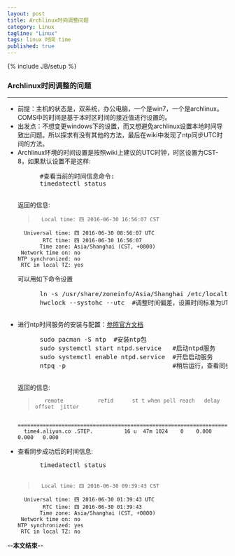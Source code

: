 ```yaml
---
layout: post
title: Archlinux时间调整问题
category: Linux
tagline: "Linux"
tags: linux 时间 time
published: true
---
```

{% include JB/setup %}
### Archlinux时间调整的问题
---
- 前提：主机的状态是，双系统，办公电脑，一个是win7，一个是archlinux。COMS中的时间是基于本时区时间的接近值进行设置的。
- 出发点：不想变更windows下的设置，而又想避免archlinux设置本地时间导致出问题。所以探求有没有其他的方法，最后在wiki中发现了ntp同步UTC时间的方法。
- Archlinux环境的时间设置是按照wiki上建议的UTC时钟，时区设置为CST-8，如果默认设置不是这样:
    <pre class="prettyprint linenums">
        #查看当前的时间信息命令:
        timedatectl status
    </pre>
    返回的信息:
    >       Local time: 四 2016-06-30 16:56:07 CST
		Universal time: 四 2016-06-30 08:56:07 UTC
              RTC time: 四 2016-06-30 16:56:07
       		 Time zone: Asia/Shanghai (CST, +0800)
	   Network time on: no
	  NTP synchronized: no
 	   RTC in local TZ: yes
 
            
    可以用如下命令设置
    <pre class="prettyprint linenums">
        ln -s /usr/share/zoneinfo/Asia/Shanghai /etc/localtime #设置默认时区
        hwclock --systohc --utc  #调整时间偏差，设置时间标准为UTC时间
    </pre>
- 进行ntp时间服务的安装与配置：[参照官方文档](https://wiki.archlinux.org/index.php/Network_Time_Protocol_daemon)
    <pre class="prettyprint linenums">
        sudo pacman -S ntp  #安装ntp包
        sudo systemctl start ntpd.service   #启动ntpd服务
        sudo systemctl enable ntpd.service  #开启启动服务
        ntpq -p                             #稍后运行，查看同步情况
    </pre>
    返回的信息:
    >        remote           refid      st t when poll reach   delay   offset  jitter
    	==============================================================================
     	time4.aliyun.co .STEP.          16 u  47m 1024    0    0.000    0.000   0.000
- 查看同步成功后的时间信息:
    <pre class="prettyprint linenums">
		timedatectl status
	</pre>
	>  		Local time: 四 2016-06-30 09:39:43 CST
 		Universal time: 四 2016-06-30 01:39:43 UTC
        	  RTC time: 四 2016-06-30 01:39:43
       	     Time zone: Asia/Shanghai (CST, +0800)
 	   Network time on: no
	  NTP synchronized: yes
	   RTC in local TZ: no

**--本文结束--**            


